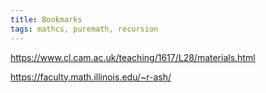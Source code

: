 ```yaml
---
title: Bookmarks
tags: mathcs, puremath, recursion
---
```



https://www.cl.cam.ac.uk/teaching/1617/L28/materials.html

https://faculty.math.illinois.edu/~r-ash/